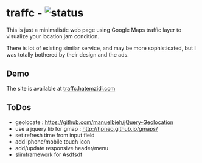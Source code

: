 # traffc - ![status](https://img.shields.io/codeship/e90f5b40-c196-0132-3cad-3eb2295b72b3/master.svg)

This is just a minimalistic web page using Google Maps traffic layer to visualize your location jam condition.

There is lot of existing similar service, and may be more sophisticated, but I was totally bothered by their design and the ads.


## Demo
The site is available at [traffc.hatemzidi.com](http://traffc.hatemzidi.com/)

## ToDos
- geolocate : https://github.com/manuelbieh/jQuery-Geolocation
- use a jquery lib for gmap : http://hpneo.github.io/gmaps/
- set refresh time from input field
- add iphone/mobile touch icon
- add/update responsive header/menu
- slimframework for Asdfsdf